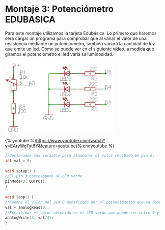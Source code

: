 
# Montaje 3: Potenciómetro EDUBASICA

Para este montaje utilizamos la tarjeta Edubásica. Lo primero que haremos será cargar un programa para comprobar que al variar el valor de una resistencia mediante un potenciómetro, también variará la cantidad de luz que emite un led. Como se puede ver en el siguiente vídeo, a medida que giramos el potenciómetro el led varía su luminosidad.

![Esquema del potenciómetro y de los diodos en EDUBÁSICA](img/m3img1.1.png)

{% youtube %}https://www.youtube.com/watch?v=EAryWgTyt8Y&feature=youtu.be{% endyoutube %}

```cpp
//Declaramos una variable para almacenar el valor recibido en pin 0.
int val = 0;

void setup() {
//El pin 3 corresponde al LED verde
pinMode(3, OUTPUT);
}

void loop() {
/*leemos el valor del pin O modificado por el potenciómetro que va desde 0 a 1023*/
val = analogRead(0);
/*Escribimos el valor obtenido en el LED verde que puede ser entre 0 y 255. Por eso dividimos val por 4 */
analogWrite(3, val/4);
}
```

